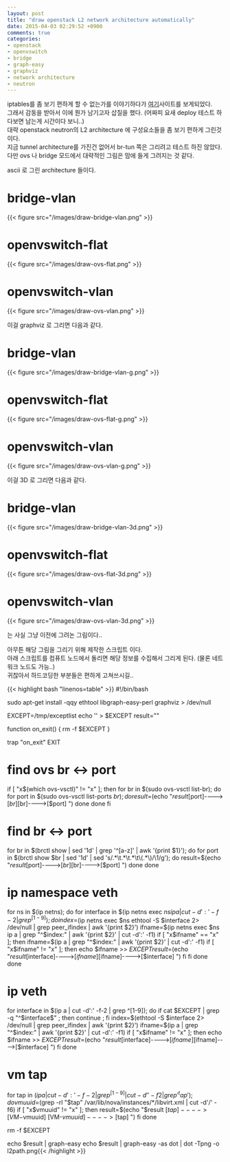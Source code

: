 ```yaml
---
layout: post
title: "draw openstack L2 network architecture automatically"
date: 2015-04-03 02:29:52 +0900
comments: true
categories:
- openstack
- openvswitch
- bridge
- graph-easy
- graphviz
- network architecture
- neutron
---
```


iptables를 좀 보기 편하게 할 수 없는가를 이야기하다가 [여기](http://atoato88.hatenablog.com/entry/2014/01/25/133852)사이트를 보게되었다.   
그래서 감동을 받아서 이에 뭔가 남기고자 삽질을 했다. (어짜피 요새 deploy 테스트 하다보면 남는게 시간이다 보니..)   
대략 openstack neutron의 L2 architecture 에 구성요소들을 좀 보기 편하게 그린것이다.   
지금 tunnel architecture를 가진건 없어서 br-tun 쪽은 그리려고 테스트 하진 않았다. 다만 ovs 나 bridge 모드에서 대략적인 그림은 맘에 들게 그려지는 것 같다.   

ascii 로 그린 architecture 들이다.

# bridge-vlan
{{< figure src="/images/draw-bridge-vlan.png" >}}

# openvswitch-flat
{{< figure src="/images/draw-ovs-flat.png" >}}

# openvswitch-vlan
{{< figure src="/images/draw-ovs-vlan.png" >}}

이걸 graphviz 로 그리면 다음과 같다.

# bridge-vlan
{{< figure src="/images/draw-bridge-vlan-g.png" >}}

# openvswitch-flat
{{< figure src="/images/draw-ovs-flat-g.png" >}}

# openvswitch-vlan
{{< figure src="/images/draw-ovs-vlan-g.png" >}}

이걸 3D 로 그리면 다음과 같다.

# bridge-vlan
{{< figure src="/images/draw-bridge-vlan-3d.png" >}}

# openvswitch-flat
{{< figure src="/images/draw-ovs-flat-3d.png" >}}

# openvswitch-vlan
{{< figure src="/images/draw-ovs-vlan-3d.png" >}}

는 사실 그냥 이전에 그려논 그림이다..

아무튼 해당 그림을 그리기 위해 제작한 스크립트 이다.   
아래 스크립트를 컴퓨트 노드에서 돌리면 해당 정보를 수집해서 그리게 된다. (물론 네트워크 노드도 가능..)   
귀찮아서 하드코딩한 부분들은 편하게 고쳐쓰시길..

{{< highlight bash "linenos=table" >}}
#!/bin/bash

sudo apt-get install -qqy ethtool libgraph-easy-perl graphviz > /dev/null

EXCEPT=/tmp/exceptlist
echo '' > $EXCEPT
result=""

function on_exit() {
  rm -f $EXCEPT
}

trap "on_exit" EXIT

# find ovs br <-> port
if [ "x$(which ovs-vsctl)" != "x" ]; then
  for br in $(sudo ovs-vsctl list-br); do
    for port in $(sudo ovs-vsctl list-ports $br); do
      result=$(echo "$result [$port]---->[$br] [$br]---->[$port] ")
    done
  done
fi

# find br <-> port
for br in $(brctl show | sed '1d' | grep '^[a-z]' | awk '{print $1}'); do
  for port in $(brctl show $br | sed '1d' | sed 's/.*\t.*\t.*\t\(.*\)/\1/g'); do
    result=$(echo "$result [$port]---->[$br] [$br]---->[$port] ")
  done
done

# ip namespace veth
for ns in $(ip netns); do
  for interface in $(ip netns exec $ns ip a | cut -d':' -f-2 | grep ^[1-9]); do
    index=$(ip netns exec $ns ethtool -S $interface 2> /dev/null | grep peer_ifindex | awk '{print $2}')
    ifname=$(ip netns exec $ns ip a | grep "^$index:" | awk '{print $2}' | cut -d':' -f1)
    if [ "x$ifname" == "x" ]; then
      ifname=$(ip a | grep "^$index:" | awk '{print $2}' | cut -d':' -f1)
      if [ "x$ifname" != "x" ]; then
        echo $ifname >> $EXCEPT
        result=$(echo "$result [$interface]---->[$ifname] [$ifname]---->[$interface] ")
      fi
    fi
  done
done

# ip veth
for interface in $(ip a | cut -d':' -f-2 | grep ^[1-9]); do
  if cat $EXCEPT | grep -q "^$interface$" ; then continue ; fi
  index=$(ethtool -S $interface 2> /dev/null | grep peer_ifindex | awk '{print $2}')
  ifname=$(ip a | grep "^$index:" | awk '{print $2}' | cut -d':' -f1)
  if [ "x$ifname" != "x" ]; then
    echo $ifname >> $EXCEPT
    result=$(echo "$result [$interface]---->[$ifname] [$ifname]---->[$interface] ")
  fi
done

# vm tap
for tap in $(ip a | cut -d':' -f-2 | grep ^[1-9]  | cut -d' ' -f2 | grep '^tap'); do
  vmuuid=$(grep -rl "$tap" /var/lib/nova/instances/*/libvirt.xml | cut -d'/' -f6)
  if [ "x$vmuuid" != "x" ]; then
    result=$(echo "$result [$tap]---->[VM-$vmuuid] [VM-$vmuuid]---->[$tap] ")
  fi
done

rm -f $EXCEPT

echo $result | graph-easy
echo $result | graph-easy -as dot | dot -Tpng -o l2path.png{{< /highlight >}}
